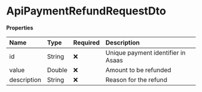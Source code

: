 # ApiPaymentRefundRequestDto

**Properties**

| Name        | Type   | Required | Description                        |
| :---------- | :----- | :------- | :--------------------------------- |
| id          | String | ❌       | Unique payment identifier in Asaas |
| value       | Double | ❌       | Amount to be refunded              |
| description | String | ❌       | Reason for the refund              |

<!-- This file was generated by liblab | https://liblab.com/ -->
